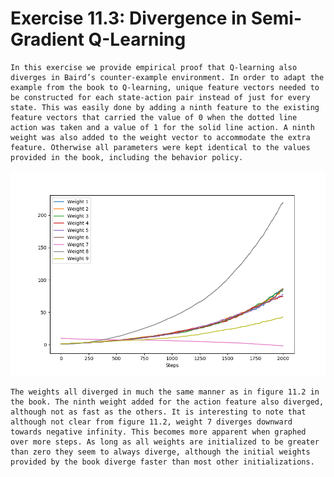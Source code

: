# Exercise 11.3: Divergence in Semi-Gradient Q-Learning

	In this exercise we provide empirical proof that Q-learning also diverges in Baird’s counter-example environment. In order to adapt the example from the book to Q-learning, unique feature vectors needed to be constructed for each state-action pair instead of just for every state. This was easily done by adding a ninth feature to the existing feature vectors that carried the value of 0 when the dotted line action was taken and a value of 1 for the solid line action. A ninth weight was also added to the weight vector to accommodate the extra feature. Otherwise all parameters were kept identical to the values provided in the book, including the behavior policy. 

![Weight Divergence](divergence.png)

	The weights all diverged in much the same manner as in figure 11.2 in the book. The ninth weight added for the action feature also diverged, although not as fast as the others. It is interesting to note that although not clear from figure 11.2, weight 7 diverges downward towards negative infinity. This becomes more apparent when graphed over more steps. As long as all weights are initialized to be greater than zero they seem to always diverge, although the initial weights provided by the book diverge faster than most other initializations.
